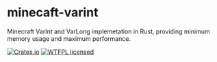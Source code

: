 # minecaft-varint
Minecraft VarInt and VarLong implemetation in Rust, providing minimum memory usage and maximum performance.

[![Crates.io][crates-badge]][crates-url]
[![WTFPL licensed][pl-badge]][pl-url]

[crates-badge]: https://img.shields.io/crates/v/minecraft-varint.svg
[crates-url]: https://crates.io/crates/minecraft-varint
[pl-badge]: https://img.shields.io/badge/license-WTFPL-blue.svg
[pl-url]: LICENSE

